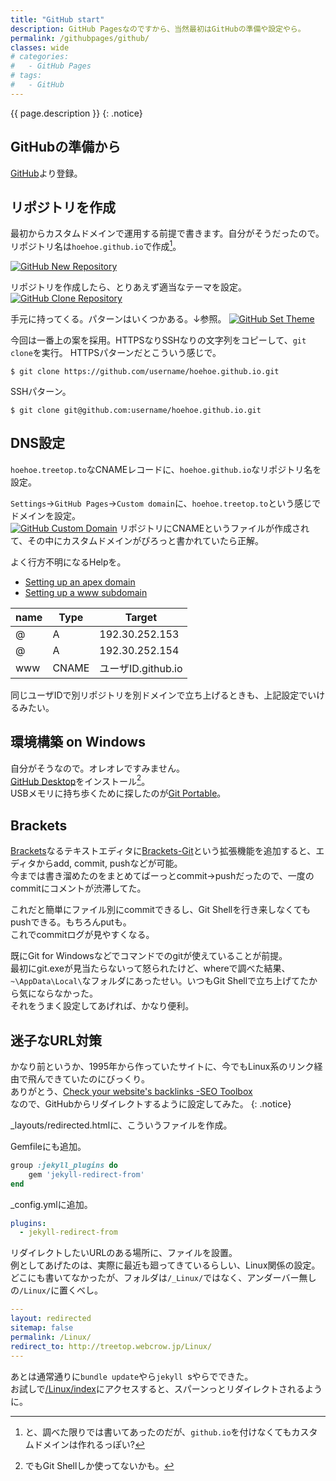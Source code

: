 ```yaml
---
title: "GitHub start"
description: GitHub Pagesなのですから、当然最初はGitHubの準備や設定やら。
permalink: /githubpages/github/
classes: wide
# categories:
#   - GitHub Pages
# tags:
#   - GitHub
---
```

{{ page.description }}
{: .notice}

## GitHubの準備から
[GitHub](https://github.com/)より登録。

## リポジトリを作成  
最初からカスタムドメインで運用する前提で書きます。自分がそうだったので。   
リポジトリ名は`hoehoe.github.io`で作成[^repogitory]。

[^repogitory]: と、調べた限りでは書いてあったのだが、`github.io`を付けなくてもカスタムドメインは作れるっぽい?

[![GitHub New Repository](/assets/images/github-new-repository.png)](/assets/images/github-new-repository.png)

リポジトリを作成したら、とりあえず適当なテーマを設定。
[![GitHub Clone Repository](/assets/images/github-set-theme.png)](/assets/images/github-set-theme.png)

手元に持ってくる。パターンはいくつかある。↓参照。
[![GitHub Set Theme](/assets/images/github-clone.png)](/assets/images/github-clone.png)

今回は一番上の案を採用。HTTPSなりSSHなりの文字列をコピーして、`git clone`を実行。
HTTPSパターンだとこういう感じで。
```shell
$ git clone https://github.com/username/hoehoe.github.io.git
```
SSHパターン。
```shell
$ git clone git@github.com:username/hoehoe.github.io.git
```
## DNS設定
`hoehoe.treetop.to`なCNAMEレコードに、`hoehoe.github.io`なリポジトリ名を設定。

`Settings`→`GitHub Pages`→`Custom domain`に、`hoehoe.treetop.to`という感じでドメインを設定。  
[![GitHub Custom Domain](/assets/images/github-custom-domain.png)](/assets/images/github-custom-domain.png)
リポジトリにCNAMEというファイルが作成されて、その中にカスタムドメインがぴろっと書かれていたら正解。  

よく行方不明になるHelpを。
+ [Setting up an apex domain](https://help.github.com/articles/setting-up-an-apex-domain/)
+ [Setting up a www subdomain](https://help.github.com/articles/setting-up-a-www-subdomain/)

| name | Type  | Target            |
|------|-------|-------------------|
| @    | A     | 192.30.252.153    |
| @    | A     | 192.30.252.154    |
| www  | CNAME | ユーザID.github.io |

同じユーザIDで別リポジトリを別ドメインで立ち上げるときも、上記設定でいけるみたい。

## 環境構築 on Windows 
自分がそうなので。オレオレですみません。   
[GitHub Desktop](https://desktop.github.com/)をインストール[^githubwindows]。  
USBメモリに持ち歩くために探したのが[Git Portable](https://github.com/sheabunge/GitPortable)。

[^githubwindows]: でもGit&nbsp;Shellしか使ってないかも。

## Brackets

[Brackets](http://brackets.io/)なるテキストエディタに[Brackets-Git](https://github.com/brackets-userland/brackets-git)という拡張機能を追加すると、エディタからadd, commit, pushなどが可能。  
今までは書き溜めたのをまとめてばーっとcommit→pushだったので、一度のcommitにコメントが渋滞してた。

これだと簡単にファイル別にcommitできるし、Git Shellを行き来しなくてもpushできる。もちろんputも。  
これでcommitログが見やすくなる。

既にGit for Windowsなどでコマンドでのgitが使えていることが前提。  
最初にgit.exeが見当たらないって怒られたけど、whereで調べた結果、`~\AppData\Local\`なフォルダにあったせい。いつもGit Shellで立ち上げてたから気にならなかった。  
それをうまく設定してあげれば、かなり便利。  

## 迷子なURL対策

かなり前というか、1995年から作っていたサイトに、今でもLinux系のリンク経由で飛んできていたのにびっくり。  
ありがとう、[Check your website's backlinks -SEO Toolbox](https://toolbox.seositecheckup.com/apps/backlinks)  
なので、GitHubからリダイレクトするように設定してみた。
{: .notice}

_layouts/redirected.htmlに、こういうファイルを作成。
<script src="https://gist.github.com/laureltreetop/7582df7a84f3912a1db3f75986f0a8b7.js"></script>

Gemfileにも追加。
```rb
group :jekyll_plugins do
	gem 'jekyll-redirect-from'
end
```
_config.ymlに追加。
```yml
plugins:
  - jekyll-redirect-from
```

リダイレクトしたいURLのある場所に、ファイルを設置。  
例としてあげたのは、実際に最近も廻ってきているらしい、Linux関係の設定。  
どこにも書いてなかったが、フォルダは`/_Linux/`ではなく、アンダーバー無しの`/Linux/`に置くべし。
```yml
---
layout: redirected
sitemap: false
permalink: /Linux/
redirect_to: http://treetop.webcrow.jp/Linux/
---
```
あとは通常通りに`bundle update`やら`jekyll `sやらでできた。  
お試しで[/Linux/index](/Linux/index)にアクセスすると、スパーンっとリダイレクトされるように。